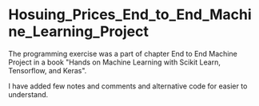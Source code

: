 # Hosuing_Prices_End_to_End_Machine_Learning_Project

The programming exercise was a part of chapter End to End Machine Project in a book "Hands on Machine Learning with Scikit Learn, Tensorflow, and Keras". 

I have added few notes and comments and alternative code for easier to understand.
